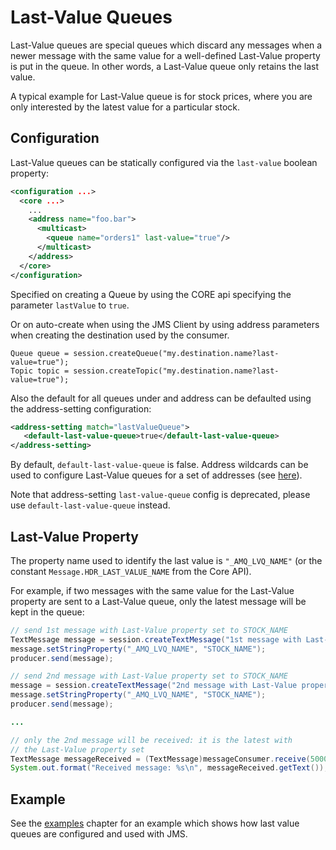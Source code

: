 # Last-Value Queues

Last-Value queues are special queues which discard any messages when a
newer message with the same value for a well-defined Last-Value property
is put in the queue. In other words, a Last-Value queue only retains the
last value.

A typical example for Last-Value queue is for stock prices, where you
are only interested by the latest value for a particular stock.

## Configuration

Last-Value queues can be statically configured via the `last-value` 
boolean property:

```xml
<configuration ...>
  <core ...>
    ...
    <address name="foo.bar">
      <multicast>
        <queue name="orders1" last-value="true"/>
      </multicast>
    </address>
  </core>
</configuration>
```

Specified on creating a Queue by using the CORE api specifying the parameter `lastValue` to `true`. 

Or on auto-create when using the JMS Client by using address parameters when creating the destination used by the consumer.

    Queue queue = session.createQueue("my.destination.name?last-value=true");
    Topic topic = session.createTopic("my.destination.name?last-value=true");

Also the default for all queues under and address can be defaulted using the address-setting configuration:

```xml
<address-setting match="lastValueQueue">
   <default-last-value-queue>true</default-last-value-queue>
</address-setting>
```

By default, `default-last-value-queue` is false. 
Address wildcards can be used to configure Last-Value queues 
for a set of addresses (see [here](wildcard-syntax.md)).

Note that address-setting `last-value-queue` config is deprecated, please use `default-last-value-queue` instead.

## Last-Value Property

The property name used to identify the last value is `"_AMQ_LVQ_NAME"`
(or the constant `Message.HDR_LAST_VALUE_NAME` from the Core API).

For example, if two messages with the same value for the Last-Value
property are sent to a Last-Value queue, only the latest message will be
kept in the queue:

```java
// send 1st message with Last-Value property set to STOCK_NAME
TextMessage message = session.createTextMessage("1st message with Last-Value property set");
message.setStringProperty("_AMQ_LVQ_NAME", "STOCK_NAME");
producer.send(message);

// send 2nd message with Last-Value property set to STOCK_NAME
message = session.createTextMessage("2nd message with Last-Value property set");
message.setStringProperty("_AMQ_LVQ_NAME", "STOCK_NAME");
producer.send(message);

...

// only the 2nd message will be received: it is the latest with
// the Last-Value property set
TextMessage messageReceived = (TextMessage)messageConsumer.receive(5000);
System.out.format("Received message: %s\n", messageReceived.getText());
```

## Example

See the [examples](examples.md) chapter for an example which shows how last value queues are configured
and used with JMS.
